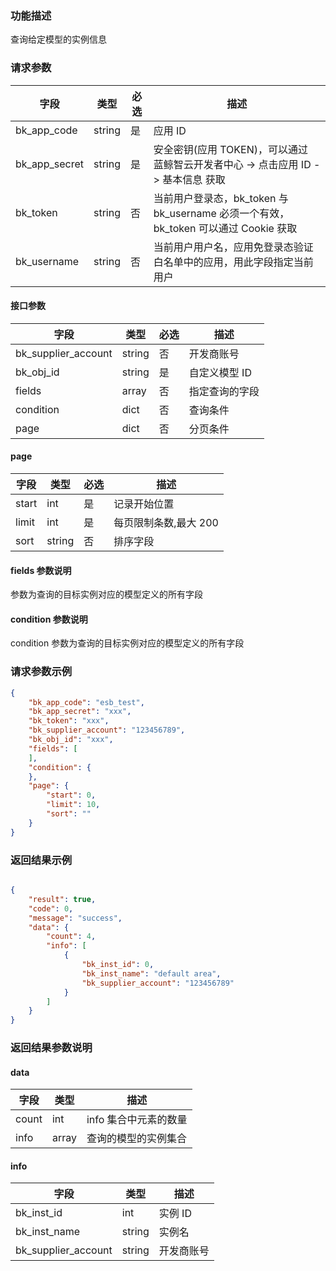 ### 功能描述

查询给定模型的实例信息

### 请求参数

| 字段 | 类型 | 必选 |  描述 |
|-----------|------------|--------|------------|
| bk_app_code   | string | 是 | 应用 ID     |
| bk_app_secret | string | 是 | 安全密钥(应用 TOKEN)，可以通过 蓝鲸智云开发者中心 -&gt; 点击应用 ID -&gt; 基本信息 获取 |
| bk_token      | string | 否 | 当前用户登录态，bk_token 与 bk_username 必须一个有效，bk_token 可以通过 Cookie 获取 |
| bk_username   | string | 否 | 当前用户用户名，应用免登录态验证白名单中的应用，用此字段指定当前用户 |

#### 接口参数

| 字段      |  类型      | 必选   |  描述      |
|-----------|------------|--------|------------|
| bk_supplier_account |  string  | 否     | 开发商账号 |
| bk_obj_id           |  string  | 是     | 自定义模型 ID |
| fields              |  array   | 否     | 指定查询的字段 |
| condition           |  dict    | 否     | 查询条件 |
| page                |  dict    | 否     | 分页条件 |

#### page

| 字段      |  类型      | 必选   |  描述      |
|-----------|------------|--------|------------|
| start    |  int    | 是     | 记录开始位置 |
| limit    |  int    | 是     | 每页限制条数,最大 200 |
| sort     |  string | 否     | 排序字段 |

#### fields 参数说明

参数为查询的目标实例对应的模型定义的所有字段


#### condition 参数说明

condition 参数为查询的目标实例对应的模型定义的所有字段

### 请求参数示例

```json
{
    "bk_app_code": "esb_test",
    "bk_app_secret": "xxx",
    "bk_token": "xxx",
    "bk_supplier_account": "123456789",
    "bk_obj_id": "xxx",
    "fields": [
    ],
    "condition": {
    },
    "page": {
        "start": 0,
        "limit": 10,
        "sort": ""
    }
}
```

### 返回结果示例

```json

{
    "result": true,
    "code": 0,
    "message": "success",
    "data": {
        "count": 4,
        "info": [
            {
                "bk_inst_id": 0,
                "bk_inst_name": "default area",
                "bk_supplier_account": "123456789"
            }
        ]
    }
}
```

### 返回结果参数说明

#### data

| 字段      | 类型      | 描述      |
|-----------|-----------|-----------|
| count     | int       | info 集合中元素的数量 |
| info      | array     | 查询的模型的实例集合 |

#### info

| 字段      | 类型      | 描述      |
|-----------|-----------|-----------|
| bk_inst_id         | int       | 实例 ID |
| bk_inst_name       | string    | 实例名 |
| bk_supplier_account | string    | 开发商账号 |
